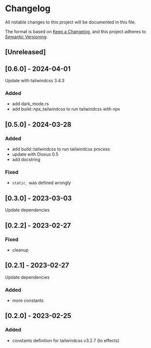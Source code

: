 # Changelog

All notable changes to this project will be documented in this file.

The format is based on [Keep a Changelog](https://keepachangelog.com/en/1.0.0/),
and this project adheres to [Semantic Versioning](https://semver.org/spec/v2.0.0.html).

## [Unreleased]

## [0.6.0] - 2024-04-01

Update with tailwindcss 3.4.3

### Added

- add dark_mode.rs
- add build::npx_tailwindcss to run tailwindcss with npx

## [0.5.0] - 2024-03-28

### Added

- add build::tailwindcss to run tailwindcss process
- update with Dioxus 0.5
- add docstring

### Fixed

- `static_` was defined wrongly

## [0.3.0] - 2023-03-03

Update dependencies

## [0.2.2] - 2023-02-27

### Fixed

- cleanup

## [0.2.1] - 2023-02-27

Update dependencies

### Added

- more constants

## [0.2.0] - 2023-02-25

### Added

- constants definition for tailwindcss v3.2.7 (to effects)
